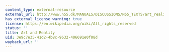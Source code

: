 ```yaml
---
content_type: external-resource
external_url: http://www.n55.dk/MANUALS/DISCUSSIONS/N55_TEXTS/art_reality.html
has_external_license_warning: true
license: https://en.wikipedia.org/wiki/All_rights_reserved
status: ''
title: Art and Reality
uid: 3e9c7e35-41d2-4b8c-9632-406691e0f08d
wayback_url: ''
---
```

